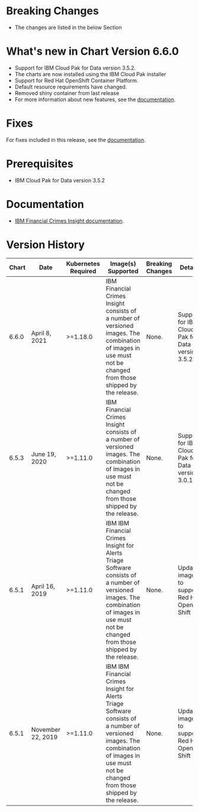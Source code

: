 # Breaking Changes
* The changes are listed in the below Section

# What's new in Chart Version 6.6.0

* Support for IBM Cloud Pak for Data version 3.5.2.
* The charts are now installed using the IBM Cloud Pak installer
* Support for Red Hat OpenShift Container Platform.
* Default resource requirements have changed.
* Removed shiny container from last release
* For more information about new features, see the [documentation](https://www.ibm.com/support/knowledgecenter/SSCKRH_6.5.1/tls/tls_welcome.html).

# Fixes

For fixes included in this release, see the [documentation](https://www.ibm.com/support/knowledgecenter/SSCKRH_6.5.1/tls/tls_welcome.html).

# Prerequisites
* IBM Cloud Pak for Data version 3.5.2

# Documentation
* [IBM Financial Crimes Insight documentation](https://www.ibm.com/support/knowledgecenter/SSCKRH_6.5.1/tls/tls_welcome.html).

# Version History
| Chart | Date               | Kubernetes Required                                                                    | Image(s) Supported                                                                                                                                  | Breaking Changes     | Details                                                          |
| ----- | ------------------ | -------------------------------------------------------------------------------------- | --------------------------------------------------------------------------------------------------------------------------------------------------- | -------------------- | ---------------------------------------------------------------- |
| 6.6.0 | April 8, 2021   | >=1.18.0                                                                               | IBM Financial Crimes Insight consists of a number of versioned images. The combination of images in use must not be changed from those shipped by the release. | None.               | Support for IBM Cloud Pak for Data version 3.5.2
| 6.5.3 | June 19, 2020   | >=1.11.0                                                                               | IBM Financial Crimes Insight consists of a number of versioned images. The combination of images in use must not be changed from those shipped by the release. | None.               | Support for IBM Cloud Pak for Data version 3.0.1
| 6.5.1 | April 16, 2019   | >=1.11.0                                                                               | IBM IBM Financial Crimes Insight for Alerts Triage Software consists of a number of versioned images. The combination of images in use must not be changed from those shipped by the release. | None.               | Updated images to support Red Hat Open Shift                                   |
| 6.5.1 | November 22, 2019   | >=1.11.0                                                                               | IBM IBM Financial Crimes Insight for Alerts Triage Software consists of a number of versioned images. The combination of images in use must not be changed from those shipped by the release. | None.               | Updated images to support Red Hat Open Shift                                   |
